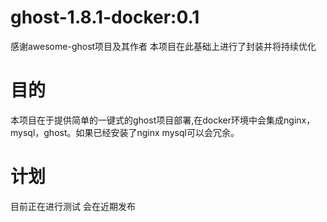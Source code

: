 # ghost-1.8.1-docker:0.1
感谢awesome-ghost项目及其作者
本项目在此基础上进行了封装并将持续优化

# 目的
本项目在于提供简单的一键式的ghost项目部署,在docker环境中会集成nginx，mysql，ghost。如果已经安装了nginx mysql可以会冗余。

# 计划
目前正在进行测试 会在近期发布
